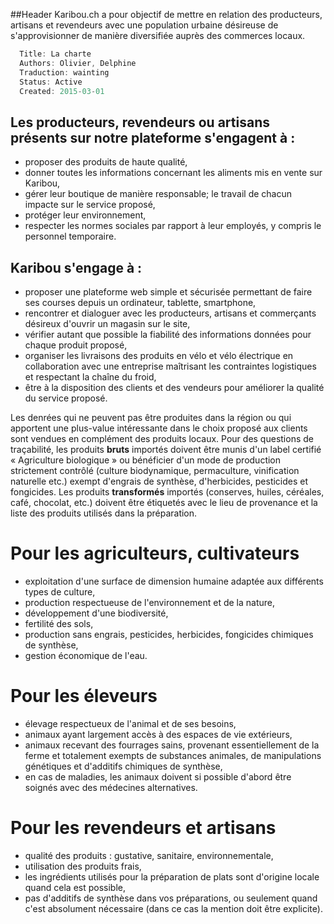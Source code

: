 ##Header
Karibou.ch a pour objectif de mettre en relation des producteurs, artisans et revendeurs avec une population urbaine désireuse de s'approvisionner de manière diversifiée auprès des commerces locaux. 

``` javascript
  Title: La charte
  Authors: Olivier, Delphine
  Traduction: wainting
  Status: Active
  Created: 2015-03-01
```

## Les producteurs, revendeurs ou artisans présents sur notre plateforme s'engagent à :

* proposer des produits de haute qualité,
* donner toutes les informations concernant les aliments mis en vente sur Karibou,
* gérer leur boutique de manière responsable; le travail de chacun impacte sur le service proposé,
* protéger leur environnement,
* respecter les normes sociales par rapport à leur employés, y compris le personnel temporaire.

## Karibou s'engage à :
* proposer une plateforme web simple et sécurisée permettant de faire ses  courses depuis un ordinateur, tablette, smartphone,
* rencontrer et dialoguer avec les producteurs, artisans et commerçants désireux d'ouvrir un magasin sur le site,
* vérifier autant que possible la fiabilité des informations données pour chaque produit proposé,
* organiser les livraisons des produits en vélo et vélo électrique en collaboration avec une entreprise maîtrisant les contraintes logistiques et respectant la chaîne du froid,
* être à la disposition des clients et des vendeurs pour améliorer la qualité du service proposé.

Les denrées qui ne peuvent pas être produites dans la région ou qui apportent une plus-value intéressante dans le choix proposé aux clients sont vendues en complément des produits locaux. Pour des questions de traçabilité, les produits **bruts** importés doivent être munis d'un label certifié « Agriculture biologique » ou bénéficier d'un mode de production strictement contrôlé (culture biodynamique, permaculture, vinification naturelle etc.) exempt d'engrais de synthèse, d'herbicides, pesticides et fongicides. Les produits **transformés** importés (conserves, huiles, céréales, café, chocolat, etc.) doivent être étiquetés avec le lieu de provenance et la liste des produits utilisés dans la préparation.

# Pour les agriculteurs, cultivateurs
* exploitation d'une surface de dimension humaine adaptée aux différents types de culture,
* production respectueuse de l'environnement et de la nature,
* développement d'une biodiversité,
* fertilité des sols,
* production sans engrais, pesticides, herbicides, fongicides chimiques de  synthèse,	
* gestion économique de l'eau.

# Pour les éleveurs
* élevage respectueux de l'animal et de ses besoins,
* animaux ayant largement accès à des espaces de vie extérieurs,
* animaux recevant des fourrages sains, provenant essentiellement de la ferme et totalement exempts de substances animales, de manipulations génétiques et 
d'additifs chimiques de synthèse,
* en cas de maladies, les animaux doivent si possible d'abord être soignés avec des médecines alternatives. 

# Pour les revendeurs et artisans
* qualité des produits : gustative, sanitaire, environnementale,
* utilisation des produits frais,
* les ingrédients utilisés pour la préparation de plats sont d'origine locale quand cela est possible,
* pas d'additifs de synthèse dans vos préparations, ou seulement quand c'est absolument nécessaire (dans ce cas la mention doit être explicite).
